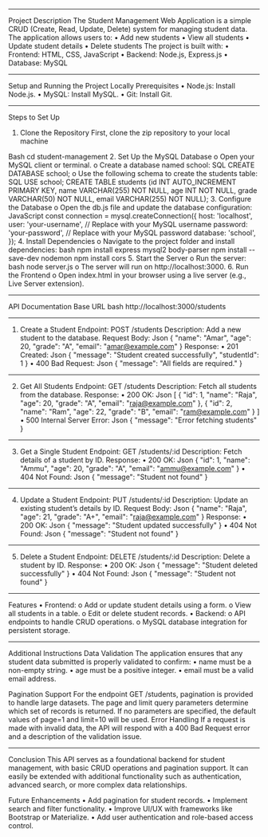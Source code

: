 ________________________________________
Project Description
The Student Management Web Application is a simple CRUD (Create, Read, Update, Delete) system for managing student data. The application allows users to:
•	Add new students
•	View all students
•	Update student details
•	Delete students
The project is built with:
•	Frontend: HTML, CSS, JavaScript
•	Backend: Node.js, Express.js
•	Database: MySQL
________________________________________
Setup and Running the Project Locally
Prerequisites
•	Node.js: Install Node.js.
•	MySQL: Install MySQL.
•	Git: Install Git.
________________________________________
Steps to Set Up
1.	Clone the Repository
First, clone the zip repository to your local machine

Bash
cd student-management
2.	Set Up the MySQL Database
o	Open your MySQL client or terminal.
o	Create a database named school:
SQL
CREATE DATABASE school;
o	Use the following schema to create the students table:
SQL
USE school;
CREATE TABLE students (id INT AUTO_INCREMENT PRIMARY KEY, name VARCHAR(255) NOT NULL, age INT NOT NULL, grade VARCHAR(50) NOT NULL, email VARCHAR(255) NOT NULL);
3.	Configure the Database
o	Open the db.js file and update the database configuration:
JavaScript
const connection = mysql.createConnection({
  host: 'localhost',
  user: 'your-username',  // Replace with your MySQL username
  password: 'your-password',  // Replace with your MySQL password
  database: 'school',
});
4.	Install Dependencies
o	Navigate to the project folder and install dependencies:
bash
npm install express mysql2 body-parser
npm install --save-dev nodemon
npm install cors
5.	Start the Server
o	Run the server:
bash
node server.js
o	The server will run on http://localhost:3000.
6.	Run the Frontend
o	Open index.html in your browser using a live server (e.g., Live Server extension).
________________________________________
API Documentation
Base URL
bash
http://localhost:3000/students
________________________________________
1. Create a Student
Endpoint: POST /students
Description: Add a new student to the database.
Request Body:
Json
{
  "name": "Amar",
  "age": 20,
  "grade": "A",
  "email": "amar@example.com"
}
Response:
•	201 Created:
Json
{
  "message": "Student created successfully",
  "studentId": 1
}
•	400 Bad Request:
Json
{ "message": "All fields are required." }
________________________________________
2. Get All Students
Endpoint: GET /students
Description: Fetch all students from the database.
Response:
•	200 OK:
Json
[
  {
    "id": 1,
    "name": "Raja",
    "age": 20,
    "grade": "A",
    "email": "raja@example.com"
  },
  {
    "id": 2,
    "name": "Ram",
    "age": 22,
    "grade": "B",
    "email": "ram@example.com"
  }
]
•	500 Internal Server Error:
Json
{ "message": "Error fetching students" }
________________________________________
3. Get a Single Student
Endpoint: GET /students/:id
Description: Fetch details of a student by ID.
Response:
•	200 OK:
Json
{
  "id": 1,
  "name": "Ammu",
  "age": 20,
  "grade": "A",
  "email": "ammu@example.com"
}
•	404 Not Found:
Json
{ "message": "Student not found" }
________________________________________
4. Update a Student
Endpoint: PUT /students/:id
Description: Update an existing student’s details by ID.
Request Body:
Json
{
  "name": "Raja",
  "age": 21,
  "grade": "A+",
  "email": "raja@example.com"
}
Response:
•	200 OK:
Json
{ "message": "Student updated successfully" }
•	404 Not Found:
Json
{ "message": "Student not found" }
________________________________________
5. Delete a Student
Endpoint: DELETE /students/:id
Description: Delete a student by ID.
Response:
•	200 OK:
Json
{ "message": "Student deleted successfully" }
•	404 Not Found:
Json
{ "message": "Student not found" }
________________________________________
Features
•	Frontend:
o	Add or update student details using a form.
o	View all students in a table.
o	Edit or delete student records.
•	Backend:
o	API endpoints to handle CRUD operations.
o	MySQL database integration for persistent storage.
________________________________________
Additional Instructions
Data Validation
The application ensures that any student data submitted is properly validated to confirm:
•	name must be a non-empty string.
•	age must be a positive integer.
•	email must be a valid email address.

Pagination Support
For the endpoint GET /students, pagination is provided to handle large datasets. The page and limit query parameters determine which set of records is returned. If no parameters are specified, the default values of page=1 and limit=10 will be used.
Error Handling
If a request is made with invalid data, the API will respond with a 400 Bad Request error and a description of the validation issue.
________________________________________
Conclusion
This API serves as a foundational backend for student management, with basic CRUD operations and pagination support. It can easily be extended with additional functionality such as authentication, advanced search, or more complex data relationships.


Future Enhancements
•	Add pagination for student records.
•	Implement search and filter functionality.
•	Improve UI/UX with frameworks like Bootstrap or Materialize.
•	Add user authentication and role-based access control.
